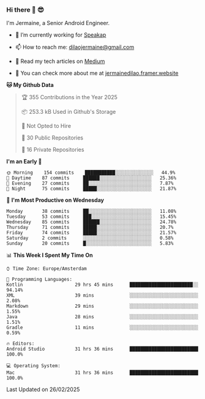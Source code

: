 ### Hi there 👋 😎
I'm Jermaine, a Senior Android Engineer.

- 🔭 I’m currently working for [Speakap](https://www.speakap.com/)

- 📫 How to reach me: dilaojermaine@gmail.com

- 📖 Read my tech articles on [Medium](https://jermainedilao.medium.com/)

- 👀 You can check more about me at [jermainedilao.framer.website](https://jermainedilao.framer.website)

<!--
**jermainedilao/jermainedilao** is a ✨ _special_ ✨ repository because its `README.md` (this file) appears on your GitHub profile.

Here are some ideas to get you started:

- 🔭 I’m currently working on ...
- 🌱 I’m currently learning ...
- 👯 I’m looking to collaborate on ...
- 🤔 I’m looking for help with ...
- 💬 Ask me about ...
- 📫 How to reach me: ...
- 😄 Pronouns: ...
- ⚡ Fun fact: ...
-->

<!--START_SECTION:waka-->
**🐱 My Github Data** 

> 🏆 355 Contributions in the Year 2025
 > 
> 📦 253.3 kB Used in Github's Storage 
 > 
> 🚫 Not Opted to Hire
 > 
> 📜 30 Public Repositories 
 > 
> 🔑 16 Private Repositories  
 > 
**I'm an Early 🐤** 

```text
🌞 Morning    154 commits    ███████████░░░░░░░░░░░░░░   44.9% 
🌆 Daytime    87 commits     ██████░░░░░░░░░░░░░░░░░░░   25.36% 
🌃 Evening    27 commits     ██░░░░░░░░░░░░░░░░░░░░░░░   7.87% 
🌙 Night      75 commits     █████░░░░░░░░░░░░░░░░░░░░   21.87%

```
📅 **I'm Most Productive on Wednesday** 

```text
Monday       38 commits     ██░░░░░░░░░░░░░░░░░░░░░░░   11.08% 
Tuesday      53 commits     ███░░░░░░░░░░░░░░░░░░░░░░   15.45% 
Wednesday    85 commits     ██████░░░░░░░░░░░░░░░░░░░   24.78% 
Thursday     71 commits     █████░░░░░░░░░░░░░░░░░░░░   20.7% 
Friday       74 commits     █████░░░░░░░░░░░░░░░░░░░░   21.57% 
Saturday     2 commits      ░░░░░░░░░░░░░░░░░░░░░░░░░   0.58% 
Sunday       20 commits     █░░░░░░░░░░░░░░░░░░░░░░░░   5.83%

```


📊 **This Week I Spent My Time On** 

```text
⌚︎ Time Zone: Europe/Amsterdam

💬 Programming Languages: 
Kotlin                   29 hrs 45 mins      ███████████████████████░░   94.14% 
XML                      39 mins             ░░░░░░░░░░░░░░░░░░░░░░░░░   2.08% 
Markdown                 29 mins             ░░░░░░░░░░░░░░░░░░░░░░░░░   1.55% 
Java                     28 mins             ░░░░░░░░░░░░░░░░░░░░░░░░░   1.51% 
Gradle                   11 mins             ░░░░░░░░░░░░░░░░░░░░░░░░░   0.59%

🔥 Editors: 
Android Studio           31 hrs 36 mins      █████████████████████████   100.0%

💻 Operating System: 
Mac                      31 hrs 36 mins      █████████████████████████   100.0%

```


 Last Updated on 26/02/2025
<!--END_SECTION:waka-->
